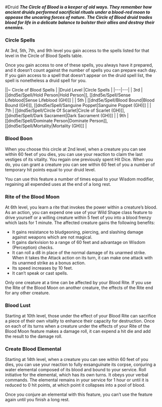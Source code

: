#Druid
***The Circle of Blood is a keeper of old ways. They remember how ancient druids performed sacrificial rituals under a blood-red moon to appease the uncaring forces of nature. The Circle of Blood druid trades blood for life in a delicate balance to bolster their allies and destroy their enemies.***

### Circle Spells
At 3rd, 5th, 7th, and 9th level you gain access to the spells listed for that level in the Circle of Blood Spells table.

Once you gain access to one of these spells, you always have it prepared, and it doesn’t count against the number of spells you can prepare each day. If you gain access to a spell that doesn’t appear on the druid spell list, the spell is nonetheless a druid spell for you.

||~ Circle of Blood Spells |
|Druid Level |Circle Spells |
|---|---|
| 3rd | [[dnd5e/Spell/Hold Person\|Hold Person]], [[dnd5e/Spell/Sense Lifeblood\|Sense Lifeblood (GH)]] |
| 5th | [[dnd5e/Spell/Blood Bound\|Blood Bound (GH)]], [[dnd5e/Spell/Sanguine Poppet\|Sanguine Poppet (GH)]] |
| 7th | [[dnd5e/Spell/Circle Of Scarlet\|Circle of Scarlet (GH)]], [[dnd5e/Spell/Dark Sacrament\|Dark Sacrament (GH)]] |
| 9th | [[dnd5e/Spell/Dominate Person\|Dominate Person]], [[dnd5e/Spell/Mortality\|Mortality (GH)]] |

### Blood Boon
When you choose this circle at 2nd level, when a creature you can see within 60 feet of you dies, you can use your reaction to claim the last vestiges of its vitality. You regain one previously spent Hit Dice. When you do, you can grant a creature you can see within 60 feet of you a number of temporary hit points equal to your druid level.

You can use this feature a number of times equal to your Wisdom modifier, regaining all expended uses at the end of a long rest.

### Rite of the Blood Moon
At 6th level, you learn a rite that invokes the power within a creature’s blood. As an action, you can expend one use of your Wild Shape class feature to drive yourself or a willing creature within 5 feet of you into a blood frenzy which lasts for 1 minute. The affected creature gains the following benefits:
* It gains resistance to bludgeoning, piercing, and slashing damage against weapons which are not magical.
* It gains darkvision to a range of 60 feet and advantage on Wisdom (Perception) checks.
* It can roll a d8 in place of the normal damage of its unarmed strike. When it takes the Attack action on its turn, it can make one attack with its unarmed strike as a bonus action.
* Its speed increases by 10 feet.
* It can’t speak or cast spells.

Only one creature at a time can be affected by your Blood Rite. If you use the Rite of the Blood Moon on another creature, the effects of the Rite end for any other creature.

### Blood Lust
Starting at 10th level, those under the effect of your Blood Rite can sacrifice a piece of their own vitality to enhance their capacity for destruction. Once on each of its turns when a creature under the effects of your Rite of the Blood Moon feature makes a damage roll, it can expend a hit die and add the result to the damage roll.

### Create Blood Elemental
Starting at 14th level, when a creature you can see within 60 feet of you dies, you can use your reaction to fully exsanguinate its corpse, conjuring a water elemental composed of its blood and bound to your service. Roll initiative for the elemental, which has its own turns. It obeys your verbal commands. The elemental remains in your service for 1 hour or until it is reduced to 0 hit points, at which point it collapses into a pool of blood.

Once you conjure an elemental with this feature, you can’t use the feature again until you finish a long rest.